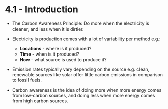 # 4.1 - Introduction

- The Carbon Awareness Principle: Do more when the electricity is cleaner, and less when it is dirtier.

- Electricity is production comes with a lot of variability per method e.g.:
  - **Locations** - where is it produced?
  - **Time** - when is it produced?
  - **How** - what source is used to produce it?

- Emission rates typically vary depending on the source e.g. clean, renewable sources like solar offer little carbon emissions in comparison to fossil fuels.
- Carbon awareness is the idea of doing more when more energy comes from low-carbon sources, and doing less when more energy comes from high carbon sources.
